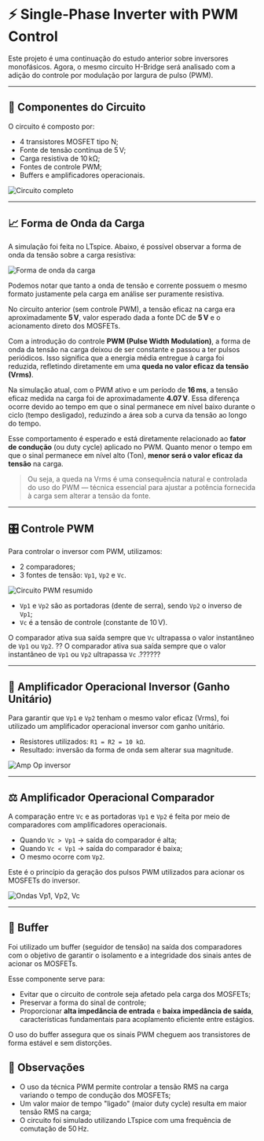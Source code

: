 # ⚡ Single-Phase Inverter with PWM Control

Este projeto é uma continuação do estudo anterior sobre inversores monofásicos. Agora, o mesmo circuito H-Bridge será analisado com a adição do controle por modulação por largura de pulso (PWM).

---

## 🔧 Componentes do Circuito

O circuito é composto por:

- 4 transistores MOSFET tipo N;
- Fonte de tensão contínua de 5 V;
- Carga resistiva de 10 kΩ;
- Fontes de controle PWM;
- Buffers e amplificadores operacionais.

![Circuito completo](caminho-da-imagem)

---

## 📈 Forma de Onda da Carga

A simulação foi feita no LTspice. Abaixo, é possível observar a forma de onda da tensão sobre a carga resistiva:

![Forma de onda da carga](caminho-da-imagem)

Podemos notar que tanto a onda de tensão e corrente possuem o mesmo formato justamente pela carga em análise ser puramente resistiva.

No circuito anterior (sem controle PWM), a tensão eficaz na carga era aproximadamente **5 V**, valor esperado dada a fonte DC de **5 V** e o acionamento direto dos MOSFETs.

Com a introdução do controle **PWM (Pulse Width Modulation)**, a forma de onda da tensão na carga deixou de ser constante e passou a ter pulsos periódicos. Isso significa que a energia média entregue à carga foi reduzida, refletindo diretamente em uma **queda no valor eficaz da tensão (Vrms)**.

Na simulação atual, com o PWM ativo e um período de **16 ms**, a tensão eficaz medida na carga foi de aproximadamente **4.07 V**. Essa diferença ocorre devido ao tempo em que o sinal permanece em nível baixo durante o ciclo (tempo desligado), reduzindo a área sob a curva da tensão ao longo do tempo.

Esse comportamento é esperado e está diretamente relacionado ao **fator de condução** (ou duty cycle) aplicado no PWM. Quanto menor o tempo em que o sinal permanece em nível alto (Ton), **menor será o valor eficaz da tensão** na carga.

> Ou seja, a queda na Vrms é uma consequência natural e controlada do uso do PWM — técnica essencial para ajustar a potência fornecida à carga sem alterar a tensão da fonte.
---

## 🎛️ Controle PWM

Para controlar o inversor com PWM, utilizamos:

- 2 comparadores;
- 3 fontes de tensão: `Vp1`, `Vp2` e `Vc`.

![Circuito PWM resumido](caminho-da-imagem)

- `Vp1` e `Vp2` são as portadoras (dente de serra), sendo `Vp2` o inverso de `Vp1`;
- `Vc` é a tensão de controle (constante de 10 V).

O comparador ativa sua saída sempre que `Vc` ultrapassa o valor instantâneo de `Vp1` ou `Vp2`. ?? 
O comparador ativa sua saída sempre que o valor instantâneo de `Vp1` ou `Vp2` ultrapassa `Vc`  .??????

---

## 🔁 Amplificador Operacional Inversor (Ganho Unitário)

Para garantir que `Vp1` e `Vp2` tenham o mesmo valor eficaz (Vrms), foi utilizado um amplificador operacional inversor com ganho unitário.

- Resistores utilizados: `R1 = R2 = 10 kΩ`.
- Resultado: inversão da forma de onda sem alterar sua magnitude.

![Amp Op inversor](caminho-da-imagem)

---

## ⚖️ Amplificador Operacional Comparador

A comparação entre `Vc` e as portadoras `Vp1` e `Vp2` é feita por meio de comparadores com amplificadores operacionais.

- Quando `Vc > Vp1` → saída do comparador é alta;
- Quando `Vc < Vp1` → saída do comparador é baixa;
- O mesmo ocorre com `Vp2`.

Este é o princípio da geração dos pulsos PWM utilizados para acionar os MOSFETs do inversor.

![Ondas Vp1, Vp2, Vc](caminho-da-imagem)

---

## 🧱 Buffer

Foi utilizado um buffer (seguidor de tensão) na saída dos comparadores com o objetivo de garantir o isolamento e a integridade dos sinais antes de acionar os MOSFETs.

Esse componente serve para:

- Evitar que o circuito de controle seja afetado pela carga dos MOSFETs;
- Preservar a forma do sinal de controle;
- Proporcionar **alta impedância de entrada** e **baixa impedância de saída**, características fundamentais para acoplamento eficiente entre estágios.

O uso do buffer assegura que os sinais PWM cheguem aos transistores de forma estável e sem distorções.


## 📌 Observações

- O uso da técnica PWM permite controlar a tensão RMS na carga variando o tempo de condução dos MOSFETs;
- Um valor maior de tempo "ligado" (maior duty cycle) resulta em maior tensão RMS na carga;
- O circuito foi simulado utilizando LTspice com uma frequência de comutação de 50 Hz.




